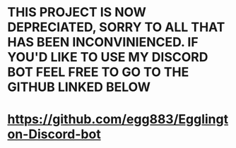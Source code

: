 # THIS PROJECT IS NOW DEPRECIATED, SORRY TO ALL THAT HAS BEEN INCONVINIENCED. IF YOU'D LIKE TO USE MY DISCORD BOT FEEL FREE TO GO TO THE GITHUB LINKED BELOW

# https://github.com/egg883/Egglington-Discord-bot
